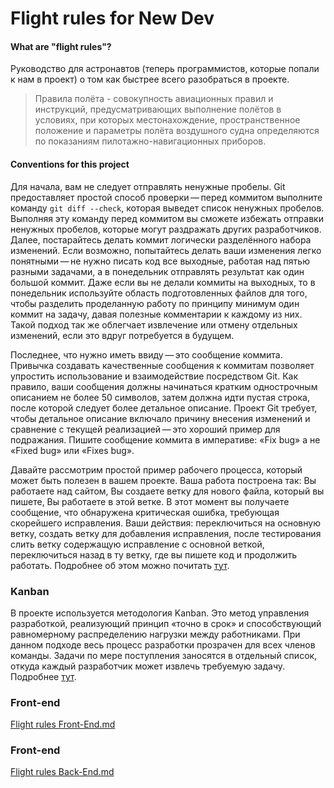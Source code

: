 # Flight rules for New Dev

#### What are "flight rules"?

Руководство для астронавтов (теперь программистов, которые попали к нам в проект) о том как быстрее всего разобраться в проекте.

> Правила полёта - совокупность авиационных правил и инструкций, предусматривающих выполнение полётов в условиях, при которых местонахождение, пространственное положение и параметры полёта воздушного судна определяются по показаниям пилотажно-навигационных приборов.

#### Conventions for this project
Для начала, вам не следует отправлять ненужные пробелы. Git предоставляет простой способ проверки — перед коммитом выполните команду ``git diff --check``, которая выведет список ненужных пробелов. Выполняя эту команду перед коммитом вы сможете избежать отправки ненужных пробелов, которые могут раздражать других разработчиков. Далее, постарайтесь делать коммит логически разделённого набора изменений. Если возможно, попытайтесь делать ваши изменения легко понятными — не нужно писать код все выходные, работая над пятью разными задачами, а в понедельник отправлять результат как один большой коммит. Даже если вы не делали коммиты на выходных, то в понедельник используйте область подготовленных файлов для того, чтобы разделить проделанную работу по принципу минимум один коммит на задачу, давая полезные комментарии к каждому из них. Такой подход так же облегчает извлечение или отмену отдельных изменений, если это вдруг потребуется в будущем.

Последнее, что нужно иметь ввиду — это сообщение коммита. Привычка создавать качественные сообщения к коммитам позволяет упростить использование и взаимодействие посредством Git. Как правило, ваши сообщения должны начинаться кратким однострочным описанием не более 50 символов, затем должна идти пустая строка, после которой следует более детальное описание. Проект Git требует, чтобы детальное описание включало причину внесения изменений и сравнение с текущей реализацией — это хороший пример для подражания. Пишите сообщение коммита в императиве: «Fix bug» а не «Fixed bug» или «Fixes bug». 

Давайте рассмотрим простой пример рабочего процесса, который может быть полезен в вашем проекте. Ваша работа построена так: Вы работаете над сайтом, Вы создаете ветку для нового файла, который вы пишете, Вы работаете в этой ветке. В этот момент вы получаете сообщение, что обнаружена критическая ошибка, требующая скорейшего исправления. Ваши действия: переключиться на основную ветку, создать ветку для добавления исправления, после тестирования слить ветку содержащую исправление с основной веткой, переключиться назад в ту ветку, где вы пишете код и продолжить работать. Подробнее об этом можно почитать [тут](https://git-scm.com/book/ru/v2/%D0%92%D0%B5%D1%82%D0%B2%D0%BB%D0%B5%D0%BD%D0%B8%D0%B5-%D0%B2-Git-%D0%9E%D1%81%D0%BD%D0%BE%D0%B2%D1%8B-%D0%B2%D0%B5%D1%82%D0%B2%D0%BB%D0%B5%D0%BD%D0%B8%D1%8F-%D0%B8-%D1%81%D0%BB%D0%B8%D1%8F%D0%BD%D0%B8%D1%8F).

### Kanban 
В проекте используется методология Kanban. Это метод управления разработкой, реализующий принцип «точно в срок» и способствующий равномерному распределению нагрузки между работниками. При данном подходе весь процесс разработки прозрачен для всех членов команды. Задачи по мере поступления заносятся в отдельный список, откуда каждый разработчик может извлечь требуемую задачу. Подробнее [тут](https://www.atlassian.com/ru/agile/kanban).

### Front-end
[Flight rules Front-End.md](Front-End.md)

### Front-end
[Flight rules Back-End.md](Back-End.md)


